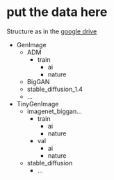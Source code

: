 # put the data here
Structure as in the [google drive](https://drive.google.com/drive/folders/1jGt10bwTbhEZuGXLyvrCuxOI0cBqQ1FS?usp=sharing)
- GenImage
    - ADM
        - train
            - ai
            - nature
    - BigGAN
    - stable_diffusion_1.4
    - ...
- TinyGenImage
    - imagenet_biggan...
        - train
            - ai
            - nature
        - val
            - ai
            - nature
    - stable_diffusion
        - ...

    
